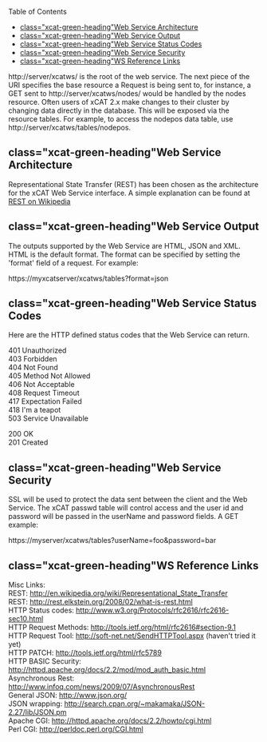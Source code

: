 <!-- START doctoc generated TOC please keep comment here to allow auto update -->
<!-- DON'T EDIT THIS SECTION, INSTEAD RE-RUN doctoc TO UPDATE -->
Table of Contents

- [class="xcat-green-heading"Web Service Architecture](#classxcat-green-headingweb-service-architecture)
- [class="xcat-green-heading"Web Service Output](#classxcat-green-headingweb-service-output)
- [class="xcat-green-heading"Web Service Status Codes](#classxcat-green-headingweb-service-status-codes)
- [class="xcat-green-heading"Web Service Security](#classxcat-green-headingweb-service-security)
- [class="xcat-green-heading"WS Reference Links](#classxcat-green-headingws-reference-links)

<!-- END doctoc generated TOC please keep comment here to allow auto update -->


  
http://server/xcatws/ is the root of the web service. The next piece of the URI specifies the base resource a Request is being sent to, for instance, a GET sent to http://server/xcatws/nodes/ would be handled by the nodes resource. Often users of xCAT 2.x make changes to their cluster by changing data directly in the database. This will be exposed via the resource tables. For example, to access the nodepos data table, use http://server/xcatws/tables/nodepos.   


## class="xcat-green-heading"Web Service Architecture

Representational State Transfer (REST) has been chosen as the architecture for the xCAT Web Service interface. A simple explanation can be found at [REST on Wikipedia](http://en.wikipedia.org/wiki/Representational_State_Transfer)

  


## class="xcat-green-heading"Web Service Output

The outputs supported by the Web Service are HTML, JSON and XML. HTML is the default format. The format can be specified by setting the 'format' field of a request. For example: 

https://myxcatserver/xcatws/tables?format=json 

  


## class="xcat-green-heading"Web Service Status Codes

Here are the HTTP defined status codes that the Web Service can return.   
  
401 Unauthorized  
403 Forbidden  
404 Not Found  
405 Method Not Allowed  
406 Not Acceptable  
408 Request Timeout  
417 Expectation Failed  
418 I'm a teapot  
503 Service Unavailable  
  
200 OK  
201 Created  


  


## class="xcat-green-heading"Web Service Security

SSL will be used to protect the data sent between the client and the Web Service. The xCAT passwd table will control access and the user id and password will be passed in the userName and password fields. A GET example:  
  
https://myserver/xcatws/tables?userName=foo&amp;password=bar 

  


## class="xcat-green-heading"WS Reference Links

Misc Links:  
REST: http://en.wikipedia.org/wiki/Representational_State_Transfer  
REST: http://rest.elkstein.org/2008/02/what-is-rest.html  
HTTP Status codes: http://www.w3.org/Protocols/rfc2616/rfc2616-sec10.html  
HTTP Request Methods: http://tools.ietf.org/html/rfc2616#section-9.1  
HTTP Request Tool: http://soft-net.net/SendHTTPTool.aspx (haven't tried it yet)  
HTTP PATCH: http://tools.ietf.org/html/rfc5789  
HTTP BASIC Security: http://httpd.apache.org/docs/2.2/mod/mod_auth_basic.html  
Asynchronous Rest: http://www.infoq.com/news/2009/07/AsynchronousRest  
General JSON: http://www.json.org/  
JSON wrapping: http://search.cpan.org/~makamaka/JSON-2.27/lib/JSON.pm  
Apache CGI: http://httpd.apache.org/docs/2.2/howto/cgi.html  
Perl CGI: http://perldoc.perl.org/CGI.html  


  

